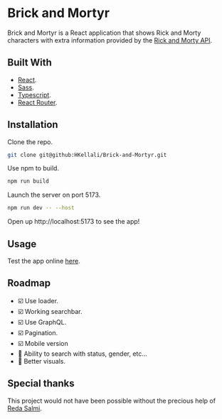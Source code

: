 # Brick and Mortyr

Brick and Mortyr is a React application that shows Rick and Morty characters with extra information provided by the [Rick and Morty API](https://rickandmortyapi.com/).

## Built With

- [React](https://react.dev/).
- [Sass](https://sass-lang.com/).
- [Typescript](https://www.typescriptlang.org/).
- [React Router](https://reactrouter.com/).

## Installation

Clone the repo.

```bash
git clone git@github:HKellali/Brick-and-Mortyr.git
```

Use npm to build.

```bash
npm run build
```

Launch the server on port 5173.

```bash
npm run dev -- --host
```

Open up http://localhost:5173 to see the app!

## Usage

Test the app online [here](https://brickandmortyr.netlify.app/).

## Roadmap

- :ballot_box_with_check: Use loader.
- :ballot_box_with_check: Working searchbar.
- :ballot_box_with_check: Use GraphQL.
- :ballot_box_with_check: Pagination.
- :ballot_box_with_check: Mobile version
- :black_square_button: Ability to search with status, gender, etc...
- :black_square_button: Better visuals.

## Special thanks

This project would not have been possible without the precious help of [Reda Salmi](https://github.com/redasalmi).
